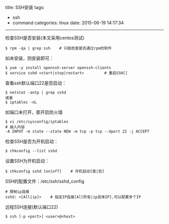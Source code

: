 title: SSH安装
tags:
  - ssh
  - command
categories: linux
date: 2015-06-19 14:17:34
---

检查SSH是否安装(本文采用centos测试)

	$ rpm -qa | grep ssh 	# 只能检查是否通过rpm的软件

如未安装，则安装即可：

	$ yum -y install openssh-server openssh-clients 
	$ service sshd <start|stop|restart> 		# 重启SSH[]
	

<!-- more -->

查看ssh默认端口22是否启动：

	$ netstat -antp | grep sshd 
	或者
	$ iptables -nL 

如端口未打开，那开启防火墙

	$ vi /etc/sysconfig/iptables
	# 插入内容
	-A INPUT -m state --state NEW -m tcp -p tcp --dport 22 -j ACCEPT

检查SSH是否为开机启动：
	
	$ chkconfig --list sshd

设置SSH为开机启动：

	$ chkconfig sshd [on|off]    # 开机启动[是|否]

SSH的配置文件：/etc/ssh/sshd_config

	# 限制ip连接
	sshd: <[All|ip]> 	# 指定IP连接[All所有|ip具体IP],可以配置多个IP

远程SSH连接(默认端口22)
	
	$ ssh [-p <port>] <user>@<host>